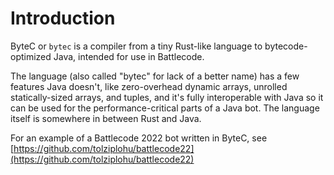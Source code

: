# Introduction

ByteC or `bytec` is a compiler from a tiny Rust-like language to bytecode-optimized Java, intended for use in Battlecode.

The language (also called "bytec" for lack of a better name) has a few features Java doesn't, like zero-overhead dynamic arrays, unrolled statically-sized arrays, and tuples, and it's fully interoperable with Java so it can be used for the performance-critical parts of a Java bot. The language itself is somewhere in between Rust and Java.

For an example of a Battlecode 2022 bot written in ByteC, see [https://github.com/tolziplohu/battlecode22](https://github.com/tolziplohu/battlecode22)